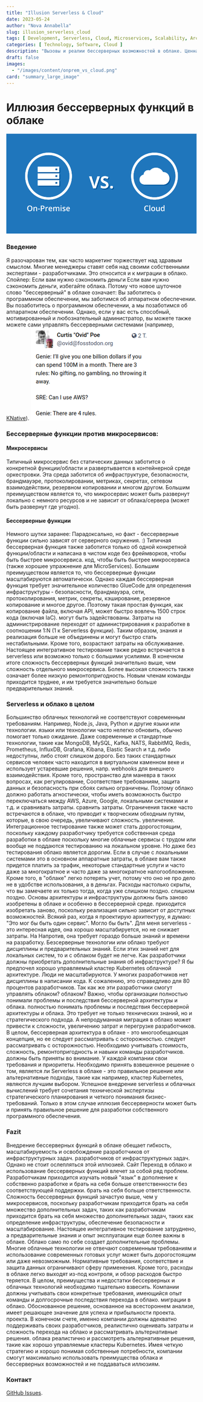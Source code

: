 ```yaml
---
title: "Illusion Serverless & Cloud"
date: 2023-05-24
author: "Nova Annabella"
slug: illusion_serverless_cloud
tags: [ Development, Serverless, Cloud, Microservices, Scalability, Architecture, Infrastructure ]
categories: [ Technology, Software, Cloud ]
description: "Вызовы и реалии бессерверных возможностей в облаке. Ценная информация для компаний, рассматривающих возможность перехода в облако"
draft: false
images:
  - "/images/content/onprem_vs_cloud.png"
card: "summary_large_image"
---
```




# Иллюзия бессерверных функций в облаке

![aws_costs_twitter_1](/images/content/onprem_vs_cloud.png)

### Введение

Я разочарован тем, как часто маркетинг торжествует над здравым смыслом. Многие менеджеры ставят себя над своими
собственными экспертами - разработчиками. Это относится и к миграции в облако. Спойлер: Если вам нужно сэкономить деньги
Если вам нужно сэкономить деньги, избегайте облака. Потому что новое шуточное слово "бессерверный" в облаке означает: Вы
заботитесь о программном обеспечении, мы заботимся об аппаратном обеспечении. Вы позаботитесь о программном обеспечении,
а мы позаботимся об аппаратном обеспечении. Однако, если у вас есть способный, мотивированный и любознательный
администратор, вы можете также можете сами управлять бессерверными системами (например, [KNative](https://knative.dev)).
![aws_costs_twitter_1](/images/content/aws_costs_twitter_1.png)

### Бессерверные функции против микросервисов:



#### Микросервисы

Типичный микросервис без статических данных заботится о конкретной функции/области и развертывается в контейнерной среде
оркестровки. Эта среда заботится об инфраструктуре, безопасности, брандмауэре, протоколировании, метриках, секретах,
сетевом взаимодействии, резервном копировании и многом другом. Большим преимуществом является то, что микросервис может
быть развернут локально с немного ресурсов и не зависит от облака/сервера (может быть развернут где угодно).

#### Бессерверные функции

Немного шутки заранее: Парадоксально, но факт - бессерверные функции сильно зависят от серверного окружения. :) Типичная
бессерверная функция также заботится только об одной конкретной функции/области и написана в чистом коде без
фреймворков, чтобы быть быстрее микросервиса. код, чтобы быть быстрее микросервиса (также хорошее упражнение для
MicroServices). Большим преимуществом является то, что бессерверные функции масштабируются автоматически. Однако каждая
бессерверная функция требует значительное количество GlueCode для определения инфраструктуры - безопасности,
брандмауэра, сети, протоколирования, метрик, секреты, кэширование, резервное копирование и многое другое. Поэтому такая
простая функция, как копирование файла, включая API, может быстро вовлечь 1500 строк кода (включая IaC). могут быть
задействованы. Затраты на администрирование переходят от администрирования к разработке в соотношении 1:N (1 к
Serverless функции). Таким образом, знания и реализация больше не объединены и могут быстро стать нестабильными. Кроме
того, возрастают затраты на обслуживание. Настоящее интегративное тестирование также редко встречается в serverless или
возможно только с большими усилиями. В конечном итоге сложность бессерверных функций значительно выше, чем сложность
отдельного микросервиса. Более высокая сложность также означает более низкую ремонтопригодность. Новым членам команды
приходится труднее, и им требуется значительно больше предварительных знаний.

### Serverless и облако в целом

Большинство облачных технологий не соответствуют современным требованиям. Например, Node.js, Java, Python и другие языки
или технологии. языки или технологии часто нелегко обновить, обычно помогает только ожидание. Даже современные и
стандартные технологии, такие как MongoDB, MySQL, Kafka, NATS, RabbitMQ, Redis, Prometheus, InfluxDB, Grafana, Kibana,
Elastic Search и т.д. либо недоступны, либо стоят слишком дорого. Без таких стандартных сервисов человек часто находится
в виртуальном каменном веке и использует устаревшие решения, напр. webhooks для внешнего взаимодействия. Кроме того,
пространство для маневра в таких вопросах, как регулирование, Соответствие требованиям, защита данных и безопасность при
сбоях сильно ограничены. Поэтому облако должно работать агностически, чтобы иметь возможность быстро переключаться
между AWS, Azure, Google, локальными системами и т.д. и сравнивать затраты. сравнить затраты. Ограничения также часто
встречаются в облаке, что приводит к творческим обходным путям, которые, в свою очередь, увеличивают сложность.
увеличение. Интеграционное тестирование также может стать дорогостоящим, поскольку каждому разработчику требуется
собственная среда разработки в облаке поскольку многие облачные сервисы с трудом или вообще не поддаются тестированию на
локальном уровне. Но даже без тестирования облако является дорогим. Если в случае с локальными системами это в основном
аппаратные затраты, в облаке вам также придется платить за трафик, некоторые стандартные услуги и часто даже за
многократное и часто даже за многократное налогообложение. Кроме того, в "облаке" легко потерять учет, потому что оно не
про дело не в удобстве использования, а в деньгах. Расходы настолько скрыты, что вы замечаете их только тогда, когда уже
слишком поздно. слишком поздно. Основы архитектуры и инфраструктуры должны быть заново изобретены в облаке и особенно в
бессерверной среде. приходится изобретать заново, поскольку реализация сильно зависит от доступных возможностей. Всякий
раз, когда я проектирую архитектуру, я думаю: "Это мог бы быть один сервис". Могло бы быть". Для меня serverless - это
интересная идея, она хорошо масштабируется, но не снижает затраты. На Напротив, она требует гораздо больше знаний и
времени на разработку. Безсерверные технологии или облако требуют дисциплины и предварительных знаний. Если этих знаний
нет для локальных систем, то и с облаком будет не легче. Как разработчики должны приобретать дополнительные знания об
инфраструктуре? Я бы предпочел хорошо управляемый кластер Kubernetes облачной архитектуре. Люди не масштабируются. У
многих разработчиков нет дисциплины в написании кода. К сожалению, это справедливо для 80 процентов разработчиков. Так
как же эти разработчики смогут управлять облаком? облаком? Важно, чтобы организации полностью понимали проблемы и
последствия бессерверной архитектуры и облака. полностью понимать проблемы и последствия бессерверной архитектуры и
облака. Это требует не только технических знаний, но и стратегического подхода. A непродуманная миграция в облако может
привести к сложности, увеличению затрат и перегрузке разработчиков. В целом, бессерверная архитектура в облаке - это
многообещающая концепция, но ее следует рассматривать с осторожностью. следует рассматривать с осторожностью. Необходимо
учитывать стоимость, сложность, ремонтопригодность и навыки команды разработчиков. должны быть приняты во внимание. У
каждой компании свои требования и приоритеты. Необходимо принять взвешенное решение о том, является ли Serverless в
облаке - это правильное решение или альтернативные подходы, такие как например, кластер Kubernetes, являются лучшим
выбором. Успешное внедрение serverless и облачных вычислений требует сочетания технической экспертизы стратегического
планирования и четкого понимания бизнес-требований. Только в этом случае иллюзия бессерверности может быть и принять
правильное решение для разработки собственного программного обеспечения.

### Fazit

Внедрение бессерверных функций в облаке обещает гибкость, масштабируемость и освобождение разработчиков от
инфраструктурных задач. разработчиков от инфраструктурных задач. Однако не стоит ослепляться этой иллюзией. Сайт Переход
в облако и использование бессерверных функций влечет за собой ряд проблем. Разработчикам приходится изучать новый
"язык" в дополнение к собственно разработке и брать на себя больше ответственности без соответствующей поддержки. брать
на себя больше ответственности. Сложность бессерверных функций зачастую выше, чем у микросервисов, поскольку
разработчикам приходится брать на себя множество дополнительных задач, таких как разработчикам приходится брать на себя
множество дополнительных задач, таких как определение инфраструктуры, обеспечение безопасности и масштабирование.
Настоящее интегративное тестирование затруднено, а предварительные знания и опыт эксплуатации еще более важны в облаке.
Облако само по себе создает дополнительные проблемы. Многие облачные технологии не отвечают современным требованиям и
использование современных готовых услуг может быть дорогостоящим или даже невозможным. Нормативные требования,
соответствие и защита данных ограничивают сферу применения. Кроме того, расходы в облаке легко выходят из-под контроля,
и обзор расходов быстро теряется. В целом, преимущества и недостатки бессерверных и облачных технологий необходимо
тщательно взвесить. Компании должны учитывать свои конкретные требования, имеющийся опыт команды и долгосрочные
последствия перехода в облако. миграции в облако. Обоснованное решение, основанное на всестороннем анализе, имеет
решающее значение для успеха и прибыльности проекта. проекта. В конечном счете, именно компании должны адекватно
поддерживать своих разработчиков, реалистично оценивать затраты и сложность перехода на облако и рассматривать
альтернативные решения. облака реалистично и рассмотреть альтернативные решения, такие как хорошо управляемые кластеры
Kubernetes. Имея четкую стратегию и хорошо понимая собственные потребности, компании смогут максимально использовать
преимущества облака и бессерверных возможностей и не поддаваться иллюзиям.

### Контакт

[GitHub Issues](https://github.com/NovaAnnabella/the_unspoken/issues/new/choose).

